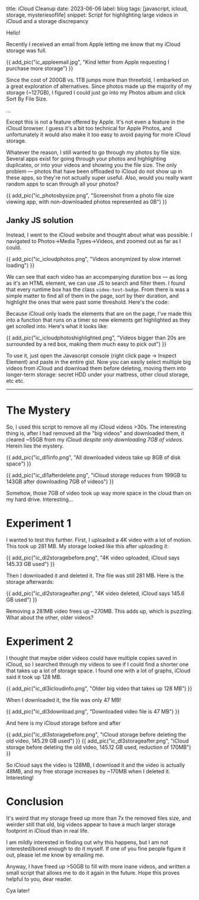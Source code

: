 title: iCloud Cleanup
date: 2023-06-06
label: blog
tags: [javascript, icloud, storage, mysteriesoflife]
snippet: Script for highlighting large videos in iCloud and a storage discrepancy

Hello!

Recently I received an email from Apple letting me know that my iCloud storage was full. 

{{ add_pic("ic_appleemail.jpg", "Kind letter from Apple requesting I purchase more storage") }}

Since the cost of 200GB vs. 1TB jumps more than threefold, I embarked on a great exploration of alternatives. Since photos made up the majority of my storage (~127GB), I figured I could just go into my Photos album and click Sort By File Size.

...

Except this is not a feature offered by Apple. It's not even a feature in the iCloud browser. I guess it's a bit too technical for Apple Photos, and unfortunately it would also make it too easy to avoid paying for more iCloud storage. 

Whatever the reason, I still wanted to go through my photos by file size. Several apps exist for going through your photos and highlighting duplicates, or into your videos and showing you the file size. The only problem — photos that have been offloaded to iCloud do not show up in these apps, so they're not actually super useful. Also, would you really want random apps to scan through all your photos? 


{{ add_pic("ic_photosbysize.png", "Screenshot from a photo file size viewing app, with non-downloaded photos represented as 0B") }}

## Janky JS solution

Instead, I went to the iCloud website and thought about what was possible. I navigated to Photos->Media Types->Videos, and zoomed out as far as I could. 

{{ add_pic("ic_icloudphotos.png", "Videos anonymized by slow internet loading") }}

We can see that each video has an accompanying duration box — as long as it's an HTML element, we can use JS to search and filter them. I found that every runtime box has the class `video-text-badge`. From there is was a simple matter to find all of them in the page, sort by their duration, and highlight the ones that were past some threshold. Here's the code:

<script src="https://gist.github.com/kongmunist/a598bcdd8c226c3a3159b1a918344977.js"></script>

Because iCloud only loads the elements that are on the page, I've made this into a function that runs on a timer so new elements get highlighted as they get scrolled into. Here's what it looks like:

{{ add_pic("ic_icloudphotoshighlighted.png", "Videos bigger than 20s are surrounded by a red box, making them much easy to pick out") }}

To use it, just open the Javascript console (right click page -> Inspect Element) and paste in the entire gist. Now you can easily select multiple big videos from iCloud and download them before deleting, moving them into longer-term storage: secret HDD under your mattress, other cloud storage, etc etc. 

<hr>

# The Mystery
So, I used this script to remove all my iCloud videos >30s. The interesting thing is, after I had removed all the "big videos" and downloaded them, it cleared ~55GB from my iCloud *despite only downloading 7GB of videos.* Herein lies the mystery.

{{ add_pic("ic_dl1info.png", "All downloaded videos take up 8GB of disk space") }}

{{ add_pic("ic_dl1afterdelete.png", "iCloud storage reduces from 199GB to 143GB after downloading 7GB of videos") }}

Somehow, those 7GB of video took up way more space in the cloud than on my hard drive. Interesting...

# Experiment 1

I wanted to test this further. First, I uploaded a 4K video with a lot of motion. This took up 281 MB. My storage looked like this after uploading it:

{{ add_pic("ic_dl2storagebefore.png", "4K video uploaded, iCloud says 145.33 GB used") }}

Then I downloaded it and deleted it. The file was still 281 MB. Here is the storage afterwards:

{{ add_pic("ic_dl2storageafter.png", "4K video deleted, iCloud says 145.6 GB used") }}

Removing a 281MB video frees up ~270MB. This adds up, which is puzzling. What about the other, older videos? 

# Experiment 2
I thought that maybe older videos could have multiple copies saved in iCloud, so I searched through my videos to see if I could find a shorter one that takes up a lot of storage space. I found one with a lot of graphs, iCloud said it took up 128 MB.

{{ add_pic("ic_dl3icloudinfo.png", "Older big video that takes up 128 MB") }}

When I downloaded it, the file was only 47 MB!

{{ add_pic("ic_dl3download.png", "Downloaded video file is 47 MB") }}

And here is my iCloud storage before and after

{{ add_pic("ic_dl3storagebefore.png", "iCloud storage before deleting the old video, 145.29 GB used") }}
{{ add_pic("ic_dl3storageafter.png", "iCloud storage before deleting the old video, 145.12 GB used, reduction of 170MB") }}

So iCloud says the video is 128MB, I download it and the video is actually 48MB, and my free storage increases by ~170MB when I deleted it. Interesting!

# Conclusion
It's weird that my storage freed up more than 7x the removed files size, and weirder still that old, big videos appear to have a much larger storage footprint in iCloud than in real life. 

I am mildly interested in finding out why this happens, but I am not interested/bored enough to do it myself. If one of you fine people figure it out, please let me know by emailing me.

Anyway, I have freed up >50GB to fill with more inane videos, and written a small script that allows me to do it again in the future. Hope this proves helpful to you, dear reader.

Cya later!